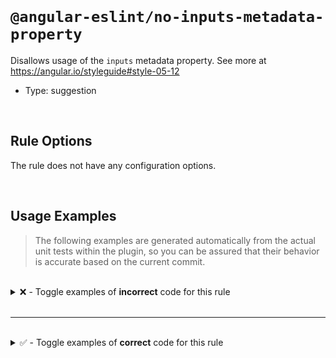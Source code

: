 <!--

  DO NOT EDIT.

  This markdown file was autogenerated using a mixture of the following files as the source of truth for its data:
  - ../../src/rules/no-inputs-metadata-property.ts
  - ../../tests/rules/no-inputs-metadata-property/cases.ts

  In order to update this file, it is therefore those files which need to be updated, as well as potentially the generator script:
  - ../../../../tools/scripts/generate-rule-docs.ts

-->

<br>

# `@angular-eslint/no-inputs-metadata-property`

Disallows usage of the `inputs` metadata property. See more at https://angular.io/styleguide#style-05-12

- Type: suggestion

<br>

## Rule Options

The rule does not have any configuration options.

<br>

## Usage Examples

> The following examples are generated automatically from the actual unit tests within the plugin, so you can be assured that their behavior is accurate based on the current commit.

<br>

<details>
<summary>❌ - Toggle examples of <strong>incorrect</strong> code for this rule</summary>

<br>

#### Default Config

```json
{
  "rules": {
    "@angular-eslint/no-inputs-metadata-property": [
      "error"
    ]
  }
}
```

<br>

#### ❌ Invalid Code

```ts
@Component({
  inputs: [
  ~~~~~~~~~
    'id: foo'
  ],
  ~
  selector: 'app-test'
})
class Test {}
```

<br>

---

<br>

#### Default Config

```json
{
  "rules": {
    "@angular-eslint/no-inputs-metadata-property": [
      "error"
    ]
  }
}
```

<br>

#### ❌ Invalid Code

```ts
@Directive({
  inputs: [
  ~~~~~~~~~
    'id: foo'
  ],
  ~
  selector: 'app-test'
})
class Test {}
```

<br>

---

<br>

#### Default Config

```json
{
  "rules": {
    "@angular-eslint/no-inputs-metadata-property": [
      "error"
    ]
  }
}
```

<br>

#### ❌ Invalid Code

```ts
@Component({
  inputs,
  ~~~~~~
})
class Test {}
```

<br>

---

<br>

#### Default Config

```json
{
  "rules": {
    "@angular-eslint/no-inputs-metadata-property": [
      "error"
    ]
  }
}
```

<br>

#### ❌ Invalid Code

```ts
@Directive({
  inputs: [],
  ~~~~~~~~~~
})
class Test {}
```

<br>

---

<br>

#### Default Config

```json
{
  "rules": {
    "@angular-eslint/no-inputs-metadata-property": [
      "error"
    ]
  }
}
```

<br>

#### ❌ Invalid Code

```ts
const test = [];
@Component({
  'inputs': test,
  ~~~~~~~~~~~~~~
})
class Test {}
```

<br>

---

<br>

#### Default Config

```json
{
  "rules": {
    "@angular-eslint/no-inputs-metadata-property": [
      "error"
    ]
  }
}
```

<br>

#### ❌ Invalid Code

```ts
@Directive({
  ['inputs']: undefined,
  ~~~~~~~~~~~~~~~~~~~~~
})
class Test {}
```

<br>

---

<br>

#### Default Config

```json
{
  "rules": {
    "@angular-eslint/no-inputs-metadata-property": [
      "error"
    ]
  }
}
```

<br>

#### ❌ Invalid Code

```ts
function inputs() {
  return [];
}

@Component({
  [`inputs`]: inputs(),
  ~~~~~~~~~~~~~~~~~~~~
})
class Test {}
```

</details>

<br>

---

<br>

<details>
<summary>✅ - Toggle examples of <strong>correct</strong> code for this rule</summary>

<br>

#### Default Config

```json
{
  "rules": {
    "@angular-eslint/no-inputs-metadata-property": [
      "error"
    ]
  }
}
```

<br>

#### ✅ Valid Code

```ts
class Test {}
```

<br>

---

<br>

#### Default Config

```json
{
  "rules": {
    "@angular-eslint/no-inputs-metadata-property": [
      "error"
    ]
  }
}
```

<br>

#### ✅ Valid Code

```ts
@Component()
class Test {}
```

<br>

---

<br>

#### Default Config

```json
{
  "rules": {
    "@angular-eslint/no-inputs-metadata-property": [
      "error"
    ]
  }
}
```

<br>

#### ✅ Valid Code

```ts
@Directive({})
class Test {}
```

<br>

---

<br>

#### Default Config

```json
{
  "rules": {
    "@angular-eslint/no-inputs-metadata-property": [
      "error"
    ]
  }
}
```

<br>

#### ✅ Valid Code

```ts
const options = {};
@Component(options)
class Test {}
```

<br>

---

<br>

#### Default Config

```json
{
  "rules": {
    "@angular-eslint/no-inputs-metadata-property": [
      "error"
    ]
  }
}
```

<br>

#### ✅ Valid Code

```ts
@Directive({
  selector: 'app-test',
  template: 'Hello'
})
class Test {}
```

<br>

---

<br>

#### Default Config

```json
{
  "rules": {
    "@angular-eslint/no-inputs-metadata-property": [
      "error"
    ]
  }
}
```

<br>

#### ✅ Valid Code

```ts
@Component({
  selector: 'app-test',
  queries: {},
})
class Test {}
```

<br>

---

<br>

#### Default Config

```json
{
  "rules": {
    "@angular-eslint/no-inputs-metadata-property": [
      "error"
    ]
  }
}
```

<br>

#### ✅ Valid Code

```ts
const inputs = 'providers';
@Directive({
  [inputs]: [],
})
class Test {}
```

<br>

---

<br>

#### Default Config

```json
{
  "rules": {
    "@angular-eslint/no-inputs-metadata-property": [
      "error"
    ]
  }
}
```

<br>

#### ✅ Valid Code

```ts
@NgModule({
  bootstrap: [Foo]
})
class Test {}
```

<br>

---

<br>

#### Default Config

```json
{
  "rules": {
    "@angular-eslint/no-inputs-metadata-property": [
      "error"
    ]
  }
}
```

<br>

#### ✅ Valid Code

```ts
@Component({
  selector: 'qx-menuitem',
  hostDirectives: [{
    directive: CdkMenuItem,
    inputs: ['cdkMenuItemDisabled: disabled'],
  }]
})
class Test {}
```

<br>

---

<br>

#### Default Config

```json
{
  "rules": {
    "@angular-eslint/no-inputs-metadata-property": [
      "error"
    ]
  }
}
```

<br>

#### ✅ Valid Code

```ts
@Component({
  selector: 'qx-menuitem',
  'hostDirectives': [{
    directive: CdkMenuItem,
    inputs: ['cdkMenuItemDisabled: disabled'],
  }]
})
class Test {}
```

<br>

---

<br>

#### Default Config

```json
{
  "rules": {
    "@angular-eslint/no-inputs-metadata-property": [
      "error"
    ]
  }
}
```

<br>

#### ✅ Valid Code

```ts
@Component({
  selector: 'qx-menuitem',
  ['hostDirectives']: [{
    directive: CdkMenuItem,
    inputs: ['cdkMenuItemDisabled: disabled'],
  }]
})
class Test {}
```

</details>

<br>
